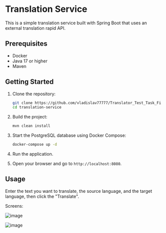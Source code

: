 # Translation Service

This is a simple translation service built with Spring Boot that uses an external translation rapid API.

## Prerequisites

- Docker
- Java 17 or higher
- Maven

## Getting Started

1. Clone the repository:

    ```bash
    git clone https://github.com/vladislav77777/Translator_Test_Task_Fintech
    cd translation-service
    ```

2. Build the project:

    ```bash
    mvn clean install
    ```

3. Start the PostgreSQL database using Docker Compose:

    ```bash
    docker-compose up -d
    ```

4. Run the application.

5. Open your browser and go to `http://localhost:8080`.

## Usage

Enter the text you want to translate, the source language, and the target language, then click the "Translate".

Screens:

![image](https://github.com/user-attachments/assets/39d72bad-a4fd-4731-8220-e7eae157f5a7)

![image](https://github.com/user-attachments/assets/a4af0c95-c59d-4623-8ec4-b90e5d436433)
